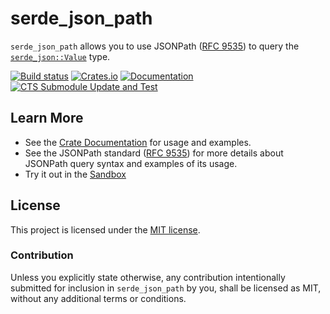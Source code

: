 # serde_json_path

`serde_json_path` allows you to use JSONPath ([RFC 9535][rfc]) to query the [`serde_json::Value`][serde_json_value] type.

[![Build status](https://github.com/hiltontj/serde_json_path/actions/workflows/ci.yml/badge.svg?branch=main)](https://github.com/hiltontj/serde_json_path/actions/workflows/ci.yml)
[![Crates.io](https://img.shields.io/crates/v/serde_json_path)](https://crates.io/crates/serde_json_path)
[![Documentation](https://docs.rs/serde_json_path/badge.svg)][docs]
[![CTS Submodule Update and Test](https://github.com/hiltontj/serde_json_path/actions/workflows/cts.yml/badge.svg)](https://github.com/hiltontj/serde_json_path/actions/workflows/cts.yml)

## Learn More

* See the [Crate Documentation][docs] for usage and examples.
* See the JSONPath standard ([RFC 9535][rfc]) for more details about JSONPath query syntax and examples of its usage.
* Try it out in the [Sandbox](https://serdejsonpath.live)

## License

This project is licensed under the [MIT license][license].

### Contribution

Unless you explicitly state otherwise, any contribution intentionally submitted
for inclusion in `serde_json_path` by you, shall be licensed as MIT, without any
additional terms or conditions.

[rfc]: https://www.rfc-editor.org/rfc/rfc9535.html
[docs]: https://docs.rs/serde_json_path
[serde_json_value]: https://docs.rs/serde_json/latest/serde_json/enum.Value.html
[license]: https://github.com/hiltontj/serde_json_path/blob/main/LICENSE-MIT

